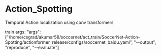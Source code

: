 # Action_Spotting
Temporal Action localization using conv transformers

train args:  "args":["/home/csgrad/akumar58/soccernet/act_train/SoccerNet-Action-Spotting/actionformer_release/configs/soccernet_baidu.yaml", "--output", "reproduce", "--evaluate"]
